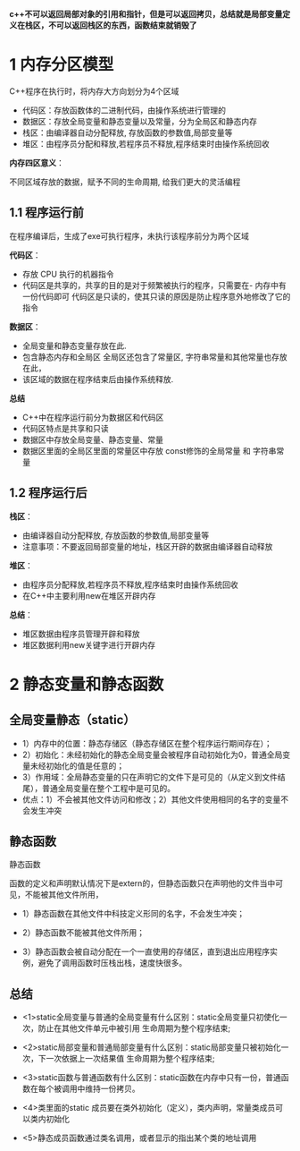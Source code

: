<!--
 * @Description: 
 * @code: 
 * @Author: Li Jiaxin
 * @Date: 2021-12-22 09:30:37
-->


 **c++不可以返回局部对象的引用和指针，但是可以返回拷贝，总结就是局部变量定义在栈区，不可以返回栈区的东西，函数结束就销毁了**

# 1 内存分区模型

C++程序在执行时，将内存大方向划分为4个区域

- 代码区：存放函数体的二进制代码，由操作系统进行管理的
- 数据区：存放全局变量和静态变量以及常量，分为全局区和静态内存
- 栈区：由编译器自动分配释放, 存放函数的参数值,局部变量等
- 堆区：由程序员分配和释放,若程序员不释放,程序结束时由操作系统回收

**内存四区意义**：

不同区域存放的数据，赋予不同的生命周期, 给我们更大的灵活编程

## 1.1 程序运行前
​在程序编译后，生成了exe可执行程序，未执行该程序前分为两个区域

**代码区**：
- 存放 CPU 执行的机器指令
- 代码区是共享的，共享的目的是对于频繁被执行的程序，只需要在- 内存中有一份代码即可
代码区是只读的，使其只读的原因是防止程序意外地修改了它的指令

​**数据区**：

- 全局变量和静态变量存放在此.
- 包含静态内存和全局区 全局区还包含了常量区, 字符串常量和其他常量也存放在此​，
- 该区域的数据在程序结束后由操作系统释放.


**总结**
- C++中在程序运行前分为数据区和代码区
- 代码区特点是共享和只读
- 数据区中存放全局变量、静态变量、常量
- 数据区里面的全局区里面的常量区中存放 const修饰的全局常量 和 字符串常量


## 1.2 程序运行后
**栈区**：
- 由编译器自动分配释放, 存放函数的参数值,局部变量等
- 注意事项：不要返回局部变量的地址，栈区开辟的数据由编译器自动释放

**堆区**：
- 由程序员分配释放,若程序员不释放,程序结束时由操作系统回收
- 在C++中主要利用new在堆区开辟内存

**总结**：
- 堆区数据由程序员管理开辟和释放
- 堆区数据利用new关键字进行开辟内存


# 2 静态变量和静态函数

## 全局变量静态（static）
- 1）内存中的位置：静态存储区（静态存储区在整个程序运行期间存在）；
- 2）初始化：未经初始化的静态全局变量会被程序自动初始化为0，普通全局变量未经初始化的值是任意的；
- 3）作用域：全局静态变量的只在声明它的文件下是可见的（从定义到文件结尾），普通全局变量在整个工程中是可见的。
- 优点：1）不会被其他文件访问和修改；2）其他文件使用相同的名字的变量不会发生冲突

## 静态函数
静态函数

函数的定义和声明默认情况下是extern的，但静态函数只在声明他的文件当中可见，不能被其他文件所用，

- 1）静态函数在其他文件中科技定义形同的名字，不会发生冲突；

- 2）静态函数不能被其他文件所用；

- 3）静态函数会被自动分配在一个一直使用的存储区，直到退出应用程序实例，避免了调用函数时压栈出栈，速度快很多。

## 总结

- <1>static全局变量与普通的全局变量有什么区别：static全局变量只初使化一次，防止在其他文件单元中被引用 生命周期为整个程序结束;

- <2>static局部变量和普通局部变量有什么区别：static局部变量只被初始化一次，下一次依据上一次结果值 生命周期为整个程序结束;

- <3>static函数与普通函数有什么区别：static函数在内存中只有一份，普通函数在每个被调用中维持一份拷贝。

- <4>类里面的static 成员要在类外初始化（定义），类内声明，常量类成员可以类内初始化
- <5>静态成员函数通过类名调用，或者显示的指出某个类的地址调用




